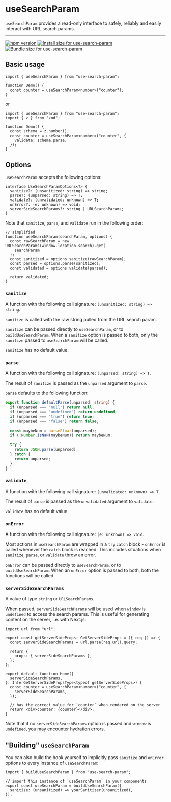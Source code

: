 # useSearchParam

`useSearchParam` provides a read-only interface to safely, reliably and easily interact with URL search params.

---

[![npm version](https://badge.fury.io/js/use-search-param.svg)](https://badge.fury.io/js/use-search-param)
<a href="https://pkg-size.dev/use-search-param?no-peers"><img src="https://pkg-size.dev/badge/install/10098" title="Install size for use-search-param"></a>
<a href="https://pkg-size.dev/use-search-param?no-peers"><img src="https://pkg-size.dev/badge/bundle/1046" title="Bundle size for use-search-param"></a>

## Basic usage

```tsx
import { useSearchParam } from "use-search-param";

function Demo() {
  const counter = useSearchParam<number>("counter");
}
```

or

```tsx
import { useSearchParam } from "use-search-param";
import { z } from "zod";

function Demo() {
  const schema = z.number();
  const counter = useSearchParam<number>("counter", {
    validate: schema.parse,
  });
}
```

## Options

`useSearchParam` accepts the following options:

```tsx
interface UseSearchParamOptions<T> {
  sanitize?: (unsanitized: string) => string;
  parse?: (unparsed: string) => T;
  validate?: (unvalidated: unknown) => T;
  onError?: (e: unknown) => void;
  serverSideSearchParams?: string | URLSearchParams;
}
```

Note that `sanitize`, `parse`, and `validate` run in the following order:

```tsx
// simplified
function useSearchParam(searchParam, options) {
  const rawSearchParam = new URLSearchParams(window.location.search).get(
    searchParam
  );
  const sanitized = options.sanitize(rawSearchParam);
  const parsed = options.parse(sanitized);
  const validated = options.validate(parsed);

  return validated;
}
```

### `sanitize`

A function with the following call signature: `(unsanitized: string) => string`.

`sanitize` is called with the raw string pulled from the URL search param.

`sanitize` can be passed directly to `useSearchParam`, or to `buildUseSearchParam`. When a `sanitize` option is passed to both, only the `sanitize` passed to `useSearchParam` will be called.

`sanitize` has no default value.

### `parse`

A function with the following call signature: `(unparsed: string) => T`.

The result of `sanitize` is passed as the `unparsed` argument to `parse`.

`parse` defaults to the following function:

```ts
export function defaultParse(unparsed: string) {
  if (unparsed === "null") return null;
  if (unparsed === "undefined") return undefined;
  if (unparsed === "true") return true;
  if (unparsed === "false") return false;

  const maybeNum = parseFloat(unparsed);
  if (!Number.isNaN(maybeNum)) return maybeNum;

  try {
    return JSON.parse(unparsed);
  } catch {
    return unparsed;
  }
}
```

### `validate`

A function with the following call signature: `(unvalidated: unknown) => T`.

The result of `parse` is passed as the `unvalidated` argument to `validate`.

`validate` has no default value.

### `onError`

A function with the following call signature: `(e: unknown) => void`.

Most actions in `useSearchParam` are wrapped in a `try` `catch` block - `onError` is called whenever the `catch` block is reached. This includes situations when `sanitize`, `parse`, or `validate` throw an error.

`onError` can be passed directly to `useSearchParam`, or to `buildUseSearchParam`. When an `onError` option is passed to both, both the functions will be called.

### `serverSideSearchParams`

A value of type `string` or `URLSearchParams`.

When passed, `serverSideSearchParams` will be used when `window` is `undefined` to access the search params. This is useful for generating content on the server, i.e. with Next.js:

```tsx
import url from "url";

export const getServerSideProps: GetServerSideProps = ({ req }) => {
  const serverSideSearchParams = url.parse(req.url).query;

  return {
    props: { serverSideSearchParams },
  };
};

export default function Home({
  serverSideSearchParams,
}: InferGetServerSidePropsType<typeof getServerSideProps>) {
  const counter = useSearchParam<number>("counter", {
    serverSideSearchParams,
  });

  // has the correct value for `counter` when rendered on the server
  return <div>counter: {counter}</div>;
}
```

Note that if no `serverSideSearchParams` option is passed and `window` is `undefined`, you may encounter hydration errors.

## "Building" `useSearchParam`

You can also build the hook yourself to implicitly pass `sanitize` and `onError` options to every instance of `useSearchParam`:

```tsx
import { buildUseSearchParam } from "use-search-param";

// import this instance of `useSearchParam` in your components
export const useSearchParam = buildUseSearchParam({
  sanitize: (unsanitized) => yourSanitizer(unsanitized),
});
```
